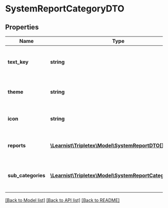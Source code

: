 # SystemReportCategoryDTO

## Properties
Name | Type | Description | Notes
------------ | ------------- | ------------- | -------------
**text_key** | **string** | The text key for the name of the report category | [optional] 
**theme** | **string** | The theme of the report category | [optional] 
**icon** | **string** | The icon for the report category | [optional] 
**reports** | [**\Learnist\Tripletex\Model\SystemReportDTO[]**](SystemReportDTO.md) | The reports in this report category | [optional] 
**sub_categories** | [**\Learnist\Tripletex\Model\SystemReportCategoryDTO[]**](SystemReportCategoryDTO.md) | The report categories in this report category | [optional] 

[[Back to Model list]](../../README.md#documentation-for-models) [[Back to API list]](../../README.md#documentation-for-api-endpoints) [[Back to README]](../../README.md)

